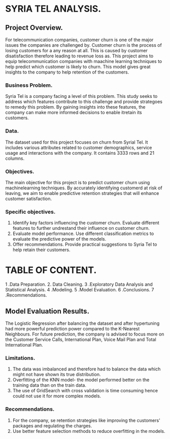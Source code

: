 # SYRIA TEL ANALYSIS.

## Project Overview.
For telecommunication companies, customer churn is one of the major issues the companies are challenged by. Customer churn is the process of losing customers for a any reason at all.
This is caused by customer disatisfaction therefore leading to revenue loss as. This project aims to equip telecommunication companies with maachine learning techniques to
help predict which customer is likely to churn. This model gives great insights to the company to help retention of the customers.

### Business Problem.
Syria Tel is a company facing a level of this problem. This study seeks to address which features contribute to this challenge and provide strategoes to remedy this problem.
By gaining insights into these features, the company can make more informed decisions to enable itretain its customers.

### Data.
The dataset used for this project focuses on churn from Syrial Tel. It includes various attributes related to customer demographics, service usage and interactions with the company.
It contains 3333 rows and 21 columns.

### Objectives.
The main objective for this project is to predict customer churn using machinelearning techniques. By accurately identifying customerd at risk of leaving, we aim to enable
predictive retention strategies that will enhance customer satisfaction.

### Specific objectives.
1. Identify key factors influencing the customer churn.
   Evaluate different features to further undrestand their influence on customer churn.
2. Evaluate model performance.
   Use different classification metrics to evaluate the predictive power of the models.
3. Offer recommendations.
   Provide practical suggestions to Syria Tel to help retain their customers.

# TABLE OF CONTENT.
1 .Data Preparation.
2. Data Cleaning.
3 .Exploratory Data Analysis and Statistical Analysis.
4 .Modeling.
5 .Model Evaluation.
6 .Conclusions.
7 .Recommendations.

## Model Evaluation Results.
The Logistic Regression after balancing the dataset and after hypertuning had more powerful prediction power compared to the K-Nearest Neighbours.
For future prediction, the company is advised to focus more on the Customer Service Calls, International Plan, Voice Mail Plan and Total International Plan.

### Limitations.
1. The data was imbalanced and therefore had to balance the data which might not have shown its true distribution.
2. Overfitting of the KNN model- the model performed better on the training data than on the train data.
3. The use of GridSearch with cross validation is time consuming hence could not use it for more complex models.

### Recommendations.
1. For the company, se retention strategies like improving the customers' packages and regulating the charges.
2. Use better feature selection methods to reduce overfitting in the models.

   


